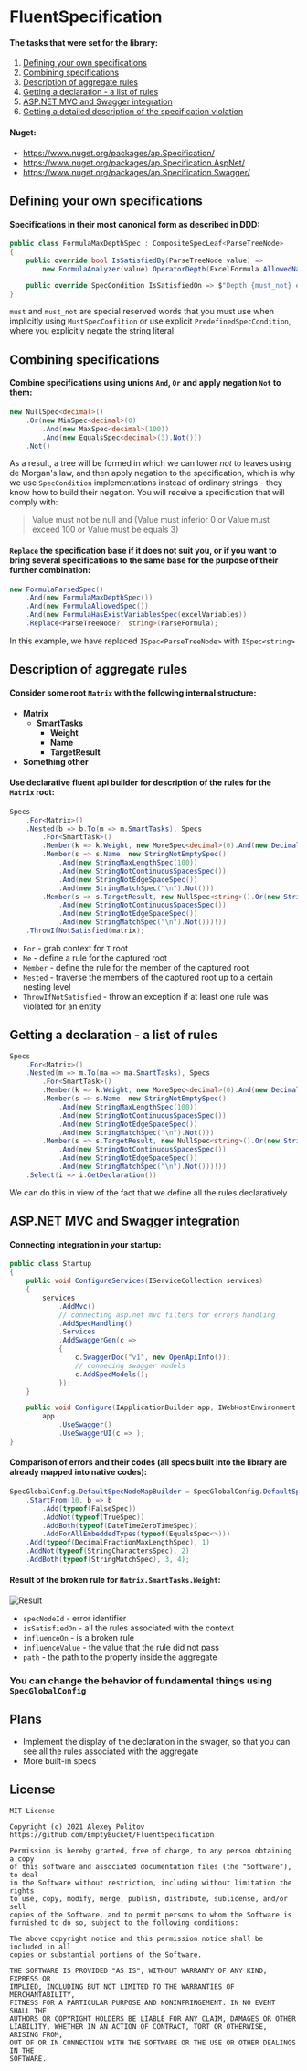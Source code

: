 # FluentSpecification
#### The tasks that were set for the library:
1) [Defining your own specifications](https://github.com/EmptyBucket/FluentSpecification#defining-your-own-specifications)
2) [Combining specifications](https://github.com/EmptyBucket/FluentSpecification#combining-specifications)
3) [Description of aggregate rules](https://github.com/EmptyBucket/FluentSpecification#description-of-aggregate-rules)
4) [Getting a declaration - a list of rules](https://github.com/EmptyBucket/FluentSpecification#getting-a-declaration---a-list-of-rules)
5) [ASP.NET MVC and Swagger integration](https://github.com/EmptyBucket/FluentSpecification#aspnet-mvc-and-swagger-integration)
6) [Getting a detailed description of the specification violation](https://github.com/EmptyBucket/FluentSpecification#result-of-the-broken-rule-for-matrixsmarttasksweight)
#### Nuget:
* https://www.nuget.org/packages/ap.Specification/
* https://www.nuget.org/packages/ap.Specification.AspNet/
* https://www.nuget.org/packages/ap.Specification.Swagger/
## Defining your own specifications
#### Specifications in their most canonical form as described in DDD:
```csharp
public class FormulaMaxDepthSpec : CompositeSpecLeaf<ParseTreeNode>
{
	public override bool IsSatisfiedBy(ParseTreeNode value) =>
		new FormulaAnalyzer(value).OperatorDepth(ExcelFormula.AllowedNamedFunctions) <= 65;

	public override SpecCondition IsSatisfiedOn => $"Depth {must_not} exceed 64";
}
```
```must``` and ```must_not``` are special reserved words that you must use when implicitly using ```MustSpecConfition``` or use explicit ```PredefinedSpecCondition```, where you explicitly negate the string literal
## Combining specifications
#### Combine specifications using unions ```And```, ```Or``` and apply negation ```Not``` to them:
```csharp
new NullSpec<decimal>()
	.Or(new MinSpec<decimal>(0)
		.And(new MaxSpec<decimal>(100))
		.And(new EqualsSpec<decimal>(3).Not()))
	.Not()

```
As a result, a tree will be formed in which we can lower _not_ to leaves using de Morgan's law, and then apply negation to the specification, which is why we use ```SpecCondition``` implementations instead of ordinary strings - they know how to build their negation. You will receive a specification that will comply with:
>Value must not be null and (Value must inferior 0 or Value must exceed 100 or Value must be equals 3)
#### ```Replace``` the specification base if it does not suit you, or if you want to bring several specifications to the same base for the purpose of their further combination:
```csharp
new FormulaParsedSpec()
	.And(new FormulaMaxDepthSpec())
	.And(new FormulaAllowedSpec())
	.And(new FormulaHasExistVariablesSpec(excelVariables))
	.Replace<ParseTreeNode?, string>(ParseFormula);
```
In this example, we have replaced ```ISpec<ParseTreeNode>``` with ```ISpec<string>```
## Description of aggregate rules
#### Consider some root ```Matrix``` with the following internal structure:
* __Matrix__
	* __SmartTasks__
		* __Weight__
		* __Name__
		* __TargetResult__
* __Something other__
#### Use declarative fluent api builder for description of the rules for the ```Matrix``` root:
```csharp
Specs
	.For<Matrix>()
	.Nested(b => b.To(m => m.SmartTasks), Specs
		.For<SmartTask>()
		.Member(k => k.Weight, new MoreSpec<decimal>(0).And(new DecimalFractionMaxLengthSpec(2)))
		.Member(s => s.Name, new StringNotEmptySpec()
			.And(new StringMaxLengthSpec(100))
			.And(new StringNotContinuousSpacesSpec())
			.And(new StringNotEdgeSpaceSpec())
			.And(new StringMatchSpec("\n").Not()))
		.Member(s => s.TargetResult, new NullSpec<string>().Or(new StringMaxLengthSpec(200)
			.And(new StringNotContinuousSpacesSpec())
			.And(new StringNotEdgeSpaceSpec())
			.And(new StringMatchSpec("\n").Not()))!))
	.ThrowIfNotSatisfied(matrix);

```
* ```For``` - grab context for ```T``` root
* ```Me``` - define a rule for the captured root
* ```Member``` - define the rule for the member of the captured root
* ```Nested``` - traverse the members of the captured root up to a certain nesting level
* ```ThrowIfNotSatisfied``` - throw an exception if at least one rule was violated for an entity
## Getting a declaration - a list of rules
```csharp
Specs
	.For<Matrix>()
	.Nested(m => m.To(ma => ma.SmartTasks), Specs
		.For<SmartTask>()
		.Member(k => k.Weight, new MoreSpec<decimal>(0).And(new DecimalFractionMaxLengthSpec(2)))
		.Member(s => s.Name, new StringNotEmptySpec()
			.And(new StringMaxLengthSpec(100))
			.And(new StringNotContinuousSpacesSpec())
			.And(new StringNotEdgeSpaceSpec())
			.And(new StringMatchSpec("\n").Not()))
		.Member(s => s.TargetResult, new NullSpec<string>().Or(new StringMaxLengthSpec(200)
			.And(new StringNotContinuousSpacesSpec())
			.And(new StringNotEdgeSpaceSpec())
			.And(new StringMatchSpec("\n").Not()))!))
	.Select(i => i.GetDeclaration())
```
We can do this in view of the fact that we define all the rules declaratively
## ASP.NET MVC and Swagger integration
#### Connecting integration in your startup:
```csharp
public class Startup
{
	public void ConfigureServices(IServiceCollection services)
	{
		services
			.AddMvc()
			// connecting asp.net mvc filters for errors handling
			.AddSpecHandling()
			.Services
			.AddSwaggerGen(c =>
			{
				c.SwaggerDoc("v1", new OpenApiInfo());
				// connecing swagger models
				c.AddSpecModels();
			});
	}

	public void Configure(IApplicationBuilder app, IWebHostEnvironment env) =>
		app
			.UseSwagger()
			.UseSwaggerUI(c => );
}
```
#### Comparison of errors and their codes (all specs built into the library are already mapped into native codes):
```csharp
SpecGlobalConfig.DefaultSpecNodeMapBuilder = SpecGlobalConfig.DefaultSpecNodeMapBuilder
	.StartFrom(10, b => b
		.Add(typeof(FalseSpec))
		.AddNot(typeof(TrueSpec))
		.AddBoth(typeof(DateTimeZeroTimeSpec))
		.AddForAllEmbeddedTypes(typeof(EqualsSpec<>)))
	.Add(typeof(DecimalFractionMaxLengthSpec), 1)
	.AddNot(typeof(StringCharactersSpec), 2)
	.AddBoth(typeof(StringMatchSpec), 3, 4);

```
#### Result of the broken rule for ```Matrix.SmartTasks.Weight```:
![Result](https://i.imgur.com/oPbCRpT.jpg)

* ```specNodeId``` - error identifier
* ```isSatisfiedOn``` - all the rules associated with the context
* ```influenceOn``` - is a broken rule
* ```influenceValue``` - the value that the rule did not pass
* ```path``` - the path to the property inside the aggregate
### You can change the behavior of fundamental things using ```SpecGlobalConfig```
## Plans
* Implement the display of the declaration in the swager, so that you can see all the rules associated with the aggregate
* More built-in specs
## License

```
MIT License

Copyright (c) 2021 Alexey Politov
https://github.com/EmptyBucket/FluentSpecification

Permission is hereby granted, free of charge, to any person obtaining a copy
of this software and associated documentation files (the "Software"), to deal
in the Software without restriction, including without limitation the rights
to use, copy, modify, merge, publish, distribute, sublicense, and/or sell
copies of the Software, and to permit persons to whom the Software is
furnished to do so, subject to the following conditions:

The above copyright notice and this permission notice shall be included in all
copies or substantial portions of the Software.

THE SOFTWARE IS PROVIDED "AS IS", WITHOUT WARRANTY OF ANY KIND, EXPRESS OR
IMPLIED, INCLUDING BUT NOT LIMITED TO THE WARRANTIES OF MERCHANTABILITY,
FITNESS FOR A PARTICULAR PURPOSE AND NONINFRINGEMENT. IN NO EVENT SHALL THE
AUTHORS OR COPYRIGHT HOLDERS BE LIABLE FOR ANY CLAIM, DAMAGES OR OTHER
LIABILITY, WHETHER IN AN ACTION OF CONTRACT, TORT OR OTHERWISE, ARISING FROM,
OUT OF OR IN CONNECTION WITH THE SOFTWARE OR THE USE OR OTHER DEALINGS IN THE
SOFTWARE.
```
